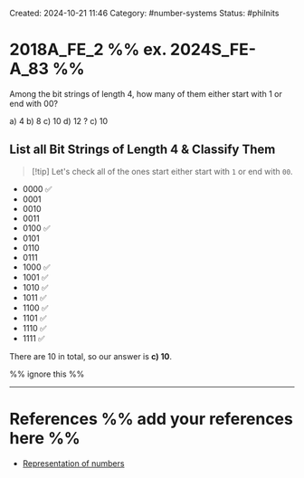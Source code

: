 Created: 2024-10-21 11:46
Category: #number-systems
Status: #philnits



# 2018A_FE_2 %% ex. 2024S_FE-A_83 %%

Among the bit strings of length 4, how many of them either start with 1 or end with 00?

a) 4
b) 8
c) 10
d) 12
?
c) 10

## List all Bit Strings of Length 4 & Classify Them

> [!tip] Let's check all of the ones start either start with `1` or end with `00`.

- 0000 ✅
- 0001
- 0010
- 0011
- 0100 ✅
- 0101
- 0110
- 0111
- 1000 ✅
- 1001 ✅
- 1010 ✅
- 1011 ✅
- 1100 ✅
- 1101 ✅
- 1110 ✅
- 1111 ✅

There are 10 in total, so our answer is **c) 10**.

%% ignore this %%
<!--SR:!2025-02-24,3,250-->
---









# References %% add your references here %%
- [Representation of numbers](https://cheever.domains.swarthmore.edu/Ref/BinaryMath/NumSys.html#:~:text=bit%3A%20a%20single%20binary%20digit,by%20a%20single%20digit%200..)